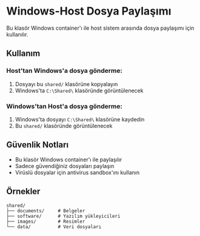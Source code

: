 # Windows-Host Dosya Paylaşımı

Bu klasör Windows container'ı ile host sistem arasında dosya paylaşımı için kullanılır.

## Kullanım

### Host'tan Windows'a dosya gönderme:
1. Dosyayı bu `shared/` klasörüne kopyalayın
2. Windows'ta `C:\Shared\` klasöründe görüntülenecek

### Windows'tan Host'a dosya gönderme:
1. Windows'ta dosyayı `C:\Shared\` klasörüne kaydedin
2. Bu `shared/` klasöründe görüntülenecek

## Güvenlik Notları
- Bu klasör Windows container'ı ile paylaşılır
- Sadece güvendiğiniz dosyaları paylaşın
- Virüslü dosyalar için antivirus sandbox'ını kullanın

## Örnekler
```
shared/
├── documents/     # Belgeler
├── software/      # Yazılım yükleyicileri  
├── images/        # Resimler
└── data/          # Veri dosyaları
```
